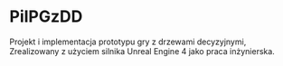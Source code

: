 # PiIPGzDD
Projekt i implementacja prototypu gry z drzewami decyzyjnymi,
Zrealizowany z użyciem silnika Unreal Engine 4 jako praca inżynierska.

